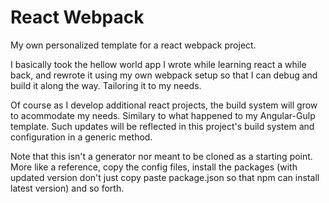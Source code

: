 React Webpack
=============

My own personalized template for a react webpack project.

I basically took the hellow world app I wrote while learning react a while back, and rewrote it using my own webpack setup so that I can debug and build it along the way. Tailoring it to my needs. 

Of course as I develop additional react projects, the build system will grow to acommodate my needs. Similary to what happened to my Angular-Gulp template. Such updates will be reflected in this project's build system and configuration in a generic method.

Note that this isn't a generator nor meant to be cloned as a starting point. 
More like a reference, copy the config files, install the packages (with updated version don't just copy paste package.json so that npm can install latest version) and so forth.

